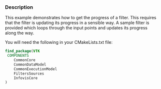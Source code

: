 ### Description

This example demonstrates how to get the progress of a filter. This requires that the filter is updating its progress in a sensible way. A sample filter is provided which loops through the input points and updates its progress along the way.

You will need the following in your CMakeLists.txt file:

```cmake
find_package(VTK
 COMPONENTS
    CommonCore
    CommonDataModel
    CommonExecutionModel
    FiltersSources
    InfovisCore
)
```
